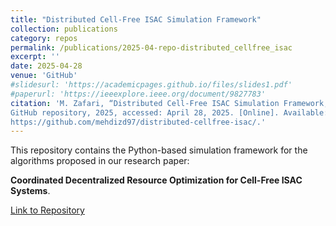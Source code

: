```yaml
---
title: "Distributed Cell-Free ISAC Simulation Framework"
collection: publications
category: repos
permalink: /publications/2025-04-repo-distributed_cellfree_isac
excerpt: ''
date: 2025-04-28
venue: 'GitHub'
#slidesurl: 'https://academicpages.github.io/files/slides1.pdf'
#paperurl: 'https://ieeexplore.ieee.org/document/9827783'
citation: 'M. Zafari, “Distributed Cell-Free ISAC Simulation Framework,”
GitHub repository, 2025, accessed: April 28, 2025. [Online]. Available:
https://github.com/mehdizd97/distributed-cellfree-isac/.'
---
```


This repository contains the Python-based simulation framework for the algorithms proposed in our research paper:

**Coordinated Decentralized Resource Optimization for Cell-Free ISAC Systems**.

[Link to Repository](https://github.com/MehdiZD97/distributed-cellfree-isac)
